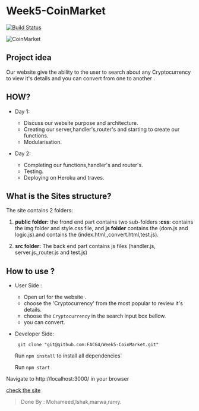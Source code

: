# Week5-CoinMarket

[![Build Status](https://travis-ci.org/FACG4/Week5-CoinMarket.svg?branch=master)](https://travis-ci.org/FACG4/Week5-CoinMarket)

![CoinMarket](https://cdn-images-1.medium.com/max/2000/1*BnXHRV0vQCqJqpzE6escSQ.jpeg)

## Project idea
Our website give the ability to the user to search about any Cryptocurrency to view it's details and you can convert from one to another .

## HOW?
* Day 1:

   *  Discuss our website purpose and architecture.
   *  Creating our server,handler's,router's and starting to create our functions.
   *  Modularisation.

* Day 2:
  * Completing our functions,handler's and router's.
  * Testing.
  * Deploying on Heroku and traves.

## What is the Sites structure?
  The site contains 2 folders:
  1. **public folder:**
  the frond end part contains two sub-folders :**css**: contains the img folder and style.css file, and **js folder** contains the (dom.js and logic.js).and contains the (index.html,,convert.html,test.js).

  2. **src folder:** The back end part contains js files (handler.js, server.js.,router.js and test.js)

## How to use ?
 * User Side :

    * Open url for the website .
    * choose the 'Cryptocurrency' from the most popular to review it's details.
    * choose the `Cryptocurrency` in the search input box bellow.
    * you can convert.


  * Developer Side:

      ` git clone "git@github.com:FACG4/Week5-CoinMarket.git"`

      Run `npm install` to install all dependencies`

      Run  `npm start `

Navigate to http://localhost:3000/ in your browser

[check the site](https://fagc4coin.herokuapp.com/)

>Done By : Mohameed,Ishak,marwa,ramy.
